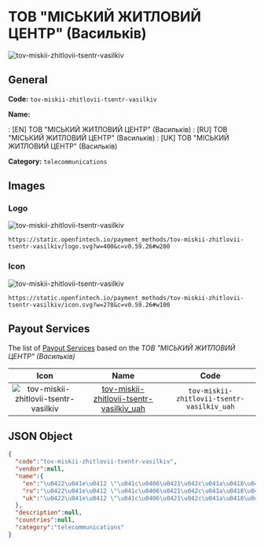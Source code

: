
# ТОВ "МІСЬКИЙ ЖИТЛОВИЙ ЦЕНТР" (Васильків) 
![tov-miskii-zhitlovii-tsentr-vasilkiv](https://static.openfintech.io/payment_methods/tov-miskii-zhitlovii-tsentr-vasilkiv/logo.svg?w=400&c=v0.59.26#w200)  

## General 
**Code:** `tov-miskii-zhitlovii-tsentr-vasilkiv` 
 
**Name:** 
 
:	[EN] ТОВ "МІСЬКИЙ ЖИТЛОВИЙ ЦЕНТР" (Васильків) 
:	[RU] ТОВ "МІСЬКИЙ ЖИТЛОВИЙ ЦЕНТР" (Васильків) 
:	[UK] ТОВ "МІСЬКИЙ ЖИТЛОВИЙ ЦЕНТР" (Васильків) 
 
**Category:** `telecommunications` 
 

## Images 

### Logo 
![tov-miskii-zhitlovii-tsentr-vasilkiv](https://static.openfintech.io/payment_methods/tov-miskii-zhitlovii-tsentr-vasilkiv/logo.svg?w=400&c=v0.59.26#w200)  

```
https://static.openfintech.io/payment_methods/tov-miskii-zhitlovii-tsentr-vasilkiv/logo.svg?w=400&c=v0.59.26#w200
```  

### Icon 
![tov-miskii-zhitlovii-tsentr-vasilkiv](https://static.openfintech.io/payment_methods/tov-miskii-zhitlovii-tsentr-vasilkiv/icon.svg?w=278&c=v0.59.26#w100)  

```
https://static.openfintech.io/payment_methods/tov-miskii-zhitlovii-tsentr-vasilkiv/icon.svg?w=278&c=v0.59.26#w100
```  

## Payout Services 
 
The list of [Payout Services](/payout-services/) based on the _ТОВ "МІСЬКИЙ ЖИТЛОВИЙ ЦЕНТР" (Васильків)_ 

|Icon|Name|Code| 
|:---:|:---:|:---:| 
|![tov-miskii-zhitlovii-tsentr-vasilkiv](https://static.openfintech.io/payout_methods/tov-miskii-zhitlovii-tsentr-vasilkiv/icon.svg?w=278&c=v0.59.26#w40) |[tov-miskii-zhitlovii-tsentr-vasilkiv_uah](/payout-services/tov-miskii-zhitlovii-tsentr-vasilkiv_uah/)|`tov-miskii-zhitlovii-tsentr-vasilkiv_uah`| 
 

## JSON Object 

```json
{
  "code":"tov-miskii-zhitlovii-tsentr-vasilkiv",
  "vendor":null,
  "name":{
    "en":"\u0422\u041e\u0412 \"\u041c\u0406\u0421\u042c\u041a\u0418\u0419 \u0416\u0418\u0422\u041b\u041e\u0412\u0418\u0419 \u0426\u0415\u041d\u0422\u0420\" (\u0412\u0430\u0441\u0438\u043b\u044c\u043a\u0456\u0432)",
    "ru":"\u0422\u041e\u0412 \"\u041c\u0406\u0421\u042c\u041a\u0418\u0419 \u0416\u0418\u0422\u041b\u041e\u0412\u0418\u0419 \u0426\u0415\u041d\u0422\u0420\" (\u0412\u0430\u0441\u0438\u043b\u044c\u043a\u0456\u0432)",
    "uk":"\u0422\u041e\u0412 \"\u041c\u0406\u0421\u042c\u041a\u0418\u0419 \u0416\u0418\u0422\u041b\u041e\u0412\u0418\u0419 \u0426\u0415\u041d\u0422\u0420\" (\u0412\u0430\u0441\u0438\u043b\u044c\u043a\u0456\u0432)"
  },
  "description":null,
  "countries":null,
  "category":"telecommunications"
}
```  
